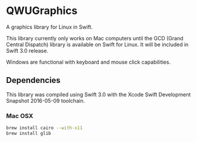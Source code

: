 # QWUGraphics

A graphics library for Linux in Swift.

This library currently only works on Mac computers until the GCD (Grand Central Dispatch) library is available on Swift for Linux. It will be included in Swift 3.0 release.

Windows are functional with keyboard and mouse click capabilities.

## Dependencies

This library was compiled using Swift 3.0 with the Xcode Swift Development Snapshot 2016-05-09 toolchain.

### Mac OSX

```bash
brew install cairo --with-x11
brew install glib
```
 